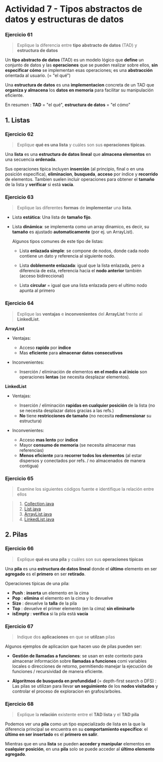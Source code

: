 # Actividad 7 - Tipos abstractos de datos y estructuras de datos


### Ejercicio 61

> Explique la diferencia entre **tipo abstracto de datos** (TAD) y **estructura de datos**

Un **tipo abstracto de datos** (TAD) es un modelo lógico que **define** un conjunto de datos y las **operaciones** que se pueden realizar sobre ellos, **sin especificar cómo** se implementan esas operaciones; es una **abstracción** orientada al usuario. (= "el qué")

Una **estructura de datos** es una **implementacion** concreta de un TAD que **organiza y almacena** los **datos en memoria** para facilitar su manipulación eficiente.

En resumen : **TAD** = "el qué", **estructura de datos** = "el cómo"

## 1. Listas

### Ejercicio 62

> Explique **qué es una lista** y cuáles son sus **operaciones típicas**.

Una **lista** es una **estructura de datos lineal** que **almacena elementos** en una secuencia **ordenada**.

Sus operaciones tipica incluyen **inserción** (al principio, final o en una posición específica), **eliminacion**, **busqueda**, **acceso** por índice y **recorrido** de elementos. Tambien suelen incluir operaciones para obtener el **tamaño** de la lista y **verificar** si está **vacía**.



### Ejercicio 63

> Explique las diferentes **formas** de **implementar** una **lista**.

- Lista **estática**: Una lista de **tamaño fijo**.

- Lista **dinámica**: se implementa como un array dinamico, es decir, su **tamaño** es ajustado **automaticamente** (por ej. un ArrayList).

    Algunos tipos comunes de este tipo de listas:

    - Lista **enlazada simple**: se compone de nodos, donde cada nodo contiene un dato y referencia al siguiente nodo.

    - Lista **doblemente enlazada**: igual que la lista enlazada, pero a diferencia de esta, referencia hacia el **nodo anterior** también (acceso bidireccional)

    - Lista **circular** = igual que una lista enlazada pero el ultimo nodo apunta al primero

### Ejercicio 64

> Explique las **ventajas** e **inconvenientes** del **ArrayList** frente al **LinkedList**.

**ArrayList**
- Ventajas:
    - Acceso **rapido** por **indice**
    - Mas **eficiente** para **almacenar datos consecutivos**

- Inconvenientes:
    - Inserción / eliminación de elementos **en el medio o al inicio** son operaciones **lentas** (se necesita desplazar elementos).

**LinkedList**
- Ventajas:
    - Inserción / eliminación **rapidas en cualquier posición** de la lista (no se necesita desplazar datos gracias a las refs.)
    - **No** tiene **restricciones de tamaño** (no necesita **redimensionar** su estructura)

- Inconvenientes:
    - Acceso **mas lento** por **indice**
    - Mayor **consumo de memoria** (se necesita almacenar mas referencias)
    - **Menos eficiente** para **recorrer todos los elementos** (al estar dispersos y conectados por refs. / no almacenados de manera contigua)

### Ejercicio 65

> Examine los siguientes códigos fuente e identifique la relación
entre ellos

> 1. [Collection.java](https://github.com/openjdk/jdk/blob/master/src/java.base/share/classes/java/util/Collection.java)
> 2. [List.java](https://github.com/openjdk/jdk/blob/master/src/java.base/share/classes/java/util/List.java)
> 3. [ArrayList.java](https://github.com/openjdk/jdk/blob/master/src/java.base/share/classes/java/util/ArrayList.java)
> 4. [LinkedList.java](https://github.com/openjdk/jdk/blob/master/src/java.base/share/classes/java/util/LinkedList.java)


## 2. Pilas

### Ejercicio 66

> Explique **qué es una pila** y cuáles son sus **operaciones típicas**

Una **pila** es una **estructura de datos lineal** donde el **último** elemento en ser **agregado** es el **primero** en ser **retirado**.

Operaciones típicas de una pila:

- **Push** : **inserta** un elemento en la cima
- **Pop** : **elimina** el elemento en la cima y lo devuelve
- **Size** : devuelve la **talla** de la pila
- **Top** : devuelve el primer elemento (en la cima) **sin eliminarlo**
- **isEmpty** : **verifica** si la pila está **vacía**


### Ejercicio 67

> Indique dos **aplicaciones** en que se **utilzan** pilas

Algunos ejemplos de aplicacion que hacen uso de pilas pueden ser:

- **Gestión de llamadas a funciones**: se usan en este contexto para almacenar información sobre **llamadas a funciones** comi variables locales o direcciones de retorno, permitiendo manejar la ejecución de funciones / recursividad de manera eficiente.

- **Algoritmos de busqueda en profundidad** (= depth-first search o DFS) : Las pilas se utilizan para llevar **un seguimiento** de los **nodos visitados** y controlar el proceso de exploracion en grafos/arboles.

### Ejercicio 68

> Explique la **relación** existente entre el **TAD lista** y el **TAD pila**

Podemos ver una **pila** como un tipo especializado de lista en la que la diferencia principal se encuentra en su **comportamiento específico**: el **último en ser insertado** es el **primero en salir**.

Mientras que en una **lista** se pueden **acceder y manipular** elementos en **cualquier posición**, en una **pila** solo se puede acceder al **último elemento agregado**.
